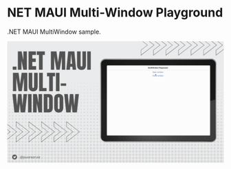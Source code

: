 # NET MAUI Multi-Window Playground

.NET MAUI MultiWindow sample.

![Beautyshop App](images/netmaui-multiwindow.gif)
